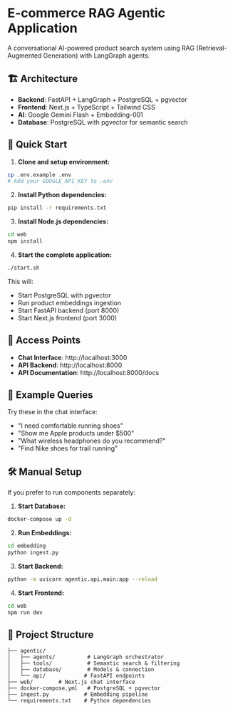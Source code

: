 # E-commerce RAG Agentic Application

A conversational AI-powered product search system using RAG (Retrieval-Augmented Generation) with LangGraph agents.

## 🏗️ Architecture

- **Backend**: FastAPI + LangGraph + PostgreSQL + pgvector
- **Frontend**: Next.js + TypeScript + Tailwind CSS
- **AI**: Google Gemini Flash + Embedding-001
- **Database**: PostgreSQL with pgvector for semantic search

## 🚀 Quick Start

1. **Clone and setup environment:**
```bash
cp .env.example .env
# Add your GOOGLE_API_KEY to .env
```

2. **Install Python dependencies:**
```bash
pip install -r requirements.txt
```

3. **Install Node.js dependencies:**
```bash
cd web
npm install
```

4. **Start the complete application:**
```bash
./start.sh
```

This will:
- Start PostgreSQL with pgvector
- Run product embeddings ingestion
- Start FastAPI backend (port 8000)
- Start Next.js frontend (port 3000)

## 🔗 Access Points

- **Chat Interface**: http://localhost:3000
- **API Backend**: http://localhost:8000
- **API Documentation**: http://localhost:8000/docs

## 💬 Example Queries

Try these in the chat interface:
- "I need comfortable running shoes"
- "Show me Apple products under $500"
- "What wireless headphones do you recommend?"
- "Find Nike shoes for trail running"

## 🛠️ Manual Setup

If you prefer to run components separately:

1. **Start Database:**
```bash
docker-compose up -d
```

2. **Run Embeddings:**
```bash
cd embedding
python ingest.py
```

3. **Start Backend:**
```bash
python -m uvicorn agentic.api.main:app --reload
```

4. **Start Frontend:**
```bash
cd web
npm run dev
```

## 📁 Project Structure

```
├── agentic/
│   ├── agents/          # LangGraph orchestrator
│   ├── tools/           # Semantic search & filtering
│   ├── database/        # Models & connection
│   └── api/            # FastAPI endpoints
├── web/        # Next.js chat interface
├── docker-compose.yml   # PostgreSQL + pgvector
├── ingest.py           # Embedding pipeline
└── requirements.txt    # Python dependencies
```